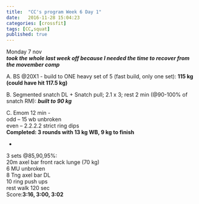 ```yaml
---
title:  "CC's program Week 6 Day 1"
date:   2016-11-28 15:04:23
categories: [crossfit]
tags: [CC,squat]
published: true
---
```

Monday 7 nov  
**_took the whole last week off because I needed the time to recover from the movember comp_**

A. BS @20X1 - build to ONE heavy set of 5 (fast build, only one set): **115 kg (could have hit 117.5 kg)**

B. Segmented snatch DL +  Snatch pull; 2.1 x 3; rest 2 min (@90-100% of snatch RM): **_built to 90 kg_**

C. Emom 12 min -  
odd – 15 wb unbroken  
even – 2.2.2.2 strict ring dips  
**Completed: 3 rounds with 13 kg WB, 9 kg to finish**

+

3 sets @85,90,95%:  
20m axel bar front rack lunge (70 kg)  
6 MU unbroken  
8 Tng axel bar DL  
10 ring push ups  
rest walk 120 sec  
Score:**3:16, 3:00, 3:02**
